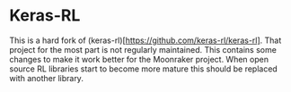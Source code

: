 # Keras-RL
This is a hard fork of (keras-rl)[https://github.com/keras-rl/keras-rl]. That project for the most part is not regularly maintained. This contains some changes to make it work better for the Moonraker project. When open source RL libraries start to become more mature this should be replaced with another library.